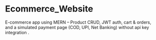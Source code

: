 # Ecommerce_Website
E-commerce app using MERN – Product CRUD, JWT auth, cart &amp; orders, and a simulated payment page (COD, UPI, Net Banking) without api key integration .
